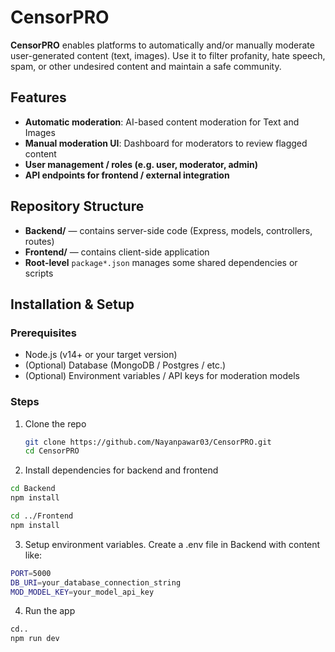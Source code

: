 # CensorPRO

**CensorPRO** enables platforms to automatically and/or manually moderate user-generated content (text, images). 
Use it to filter profanity, hate speech, spam, or other undesired content and maintain a safe community.

## Features

- **Automatic moderation**: AI-based content moderation for Text and Images  
- **Manual moderation UI**: Dashboard for moderators to review flagged content  
- **User management / roles (e.g. user, moderator, admin)** 
- **API endpoints for frontend / external integration**  

## Repository Structure 

- **Backend/** — contains server-side code (Express, models, controllers, routes)  
- **Frontend/** — contains client-side application  
- **Root-level** `package*.json` manages some shared dependencies or scripts

## Installation & Setup

### Prerequisites

- Node.js (v14+ or your target version)  
- (Optional) Database (MongoDB / Postgres / etc.)  
- (Optional) Environment variables / API keys for moderation models

### Steps

1. Clone the repo  
   ```bash
   git clone https://github.com/Nayanpawar03/CensorPRO.git
   cd CensorPRO
   ```

2. Install dependencies for backend and frontend
```bash
cd Backend
npm install

cd ../Frontend
npm install
```

3. Setup environment variables. Create a .env file in Backend with content like:
```bash
PORT=5000
DB_URI=your_database_connection_string
MOD_MODEL_KEY=your_model_api_key
```

4. Run the app
```bash
cd..
npm run dev
```
